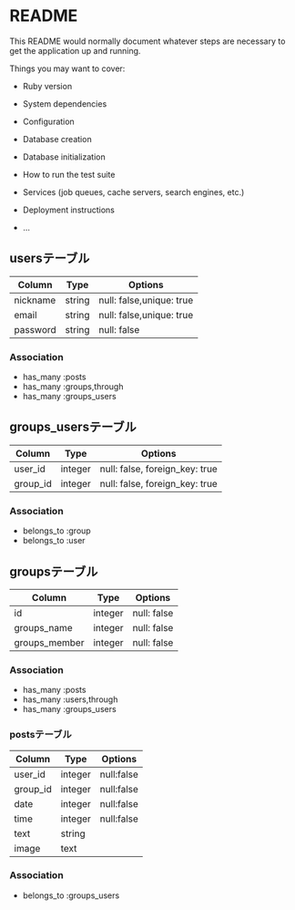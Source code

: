# README

This README would normally document whatever steps are necessary to get the
application up and running.

Things you may want to cover:

* Ruby version

* System dependencies

* Configuration

* Database creation

* Database initialization

* How to run the test suite

* Services (job queues, cache servers, search engines, etc.)

* Deployment instructions

* ...

## usersテーブル

|Column|Type|Options|
|------|----|-------|
|nickname|string|null: false,unique: true|
|email|string|null: false,unique: true|
|password|string|null: false|

### Association
- has_many :posts
- has_many :groups,through
- has_many :groups_users

## groups_usersテーブル

|Column|Type|Options|
|------|----|-------|
|user_id|integer|null: false, foreign_key: true|
|group_id|integer|null: false, foreign_key: true|

### Association
- belongs_to :group
- belongs_to :user


## groupsテーブル

|Column|Type|Options|
|------|----|-------|
|id|integer|null: false|
|groups_name|integer|null: false|
|groups_member|integer|null: false|

### Association
- has_many :posts
- has_many :users,through
- has_many :groups_users

### postsテーブル

|Column|Type|Options|
|------|----|-------|
|user_id|integer|null:false|
|group_id|integer|null:false|
|date|integer|null:false|
|time|integer|null:false|
|text|string||
|image|text||

### Association
- belongs_to :groups_users